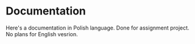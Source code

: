 # Documentation

Here's a documentation in Polish language. Done for assignment project. No plans for English vesrion.
